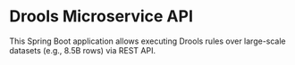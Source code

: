 # Drools Microservice API

This Spring Boot application allows executing Drools rules over large-scale datasets (e.g., 8.5B rows) via REST API.
